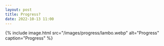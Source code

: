 ```yaml
---
layout: post
title: Progress?
date: 2022-10-13 11:00
---
```


{% include image.html src="/images/progress/lambo.webp" alt="Progress" caption="Progress" %}
